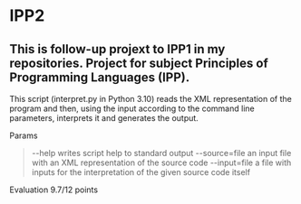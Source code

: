 # IPP2
This is follow-up projext to IPP1 in my repositories.
Project for subject Principles of Programming Languages (IPP).
------------------------------
This script (interpret.py in Python 3.10) reads the XML representation of the program and then, using the input according to the command line parameters, interprets it and generates the output.

Params
> --help
  writes script help to standard output
> --source=file
  an input file with an XML representation of the source code
> --input=file
  a file with inputs for the interpretation of the given source code itself

Evaluation
  9.7/12 points
